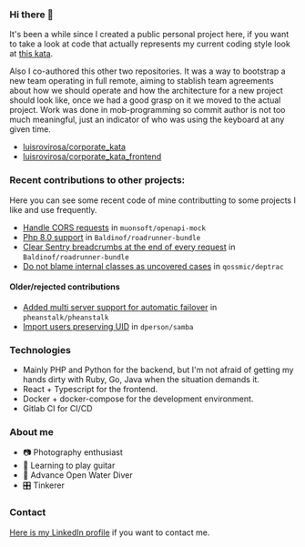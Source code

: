 ### Hi there 👋

It's been a while since I created a public personal project here, if you want to take a look at code that actually represents my current coding style look at [this kata](https://github.com/hugochinchilla/backpack-kata-2020).

Also I co-authored this other two repositories. It was a way to bootstrap a new team operating in full remote, aiming to stablish team agreements about how we should operate and how the architecture for a new project should look like, once we had a good grasp on it we moved to the actual project. Work was done in mob-programming so commit author is not too much meaningful, just an indicator of who was using the keyboard at any given time.

* [luisrovirosa/corporate_kata](https://github.com/luisrovirosa/corporate_kata)
* [luisrovirosa/corporate_kata_frontend](https://github.com/luisrovirosa/corporate_kata_frontend)

### Recent contributions to other projects:

Here you can see some recent code of mine contributting to some projects I like and use frequently.

* [Handle CORS requests](https://github.com/muonsoft/openapi-mock/pull/36) in `muonsoft/openapi-mock`
* [Php 8.0 support](https://github.com/Baldinof/roadrunner-bundle/pull/23) in `Baldinof/roadrunner-bundle`
* [Clear Sentry breadcrumbs at the end of every request](https://github.com/Baldinof/roadrunner-bundle/pull/17) in `Baldinof/roadrunner-bundle`
* [Do not blame internal classes as uncovered cases](https://github.com/qossmic/deptrac/pull/310) in `qossmic/deptrac`

#### Older/rejected contributions

* [Added multi server support for automatic failover](https://github.com/pheanstalk/pheanstalk/pull/110) in `pheanstalk/pheanstalk`
* [Import users preserving UID](https://github.com/dperson/samba/pull/7) in `dperson/samba`

### Technologies

* Mainly PHP and Python for the backend, but I'm not afraid of getting my hands dirty with Ruby, Go, Java when the situation demands it.
* React + Typescript for the frontend.
* Docker + docker-compose for the development environment.
* Gitlab CI for CI/CD

### About me

- 📷 Photography enthusiast
- 🎸 Learning to play guitar
- 🐬 Advance Open Water Diver
- 🎛️ Tinkerer

### Contact

[Here is my LinkedIn profile](https://www.linkedin.com/in/hugo-chinchilla-carbonell/) if you want to contact me.

